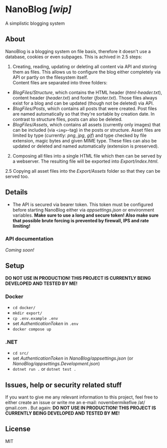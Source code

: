 # NanoBlog _[wip]_
A simplistic blogging system

## About 
NanoBlog is a blogging system on file basis, therefore it doesn't use a database, cookies or even subpages.
This is achived in 2.5 steps:

1. Creating, reading, updating or deleting all content via API and storing them as files. 
This allows us to configure the blog either completely via API or partly on the filesystem itself.  
Content files are separated into three folders:
  - _BlogFiles/Structure_, which contains the HTML header (_html-header.txt_), content header (_header.txt_) and footer (_footer.txt_).
  Those files always exist for a blog and can be updated (though not be deleted) via API.
  - _BlogFiles/Posts_, which contains all posts that were created. Post files are named automatically so that they're sortable 
  by creation date. In contrast to structure files, posts can also be deleted.
  - _BlogFiles/Assets_, which contains all assets (currently only images) that can be included (via `<img>`-tag) in the posts or structure.
  Asset files are limited by type (currently: _png_, _jpg_, _gif_) and type checked by file extension, magic bytes and given MIME type.
  These files can also be updated or deleted and named automatically (extension is preserved).

2. Composing all files into a single HTML file which then can be served by a webserver.
The resulting file will be exported into _Export/index.html_.

2.5 Copying all asset files into the _Export/Assets_ folder so that they can be served too.

## Details
- The API is secured via bearer token. This token must be configured before starting NanoBlog either via _appsettings.json_ or environment variables.
  **Make sure to use a long and secure token! Also make sure that possible brute forcing is prevented by firewall, IPS and rate limiting!**

### API documentation
_Coming soon!_

## Setup
**DO NOT USE IN PRODUCTION! THIS PROJECT IS CURRENTLY BEING DEVELOPED AND TESTED BY ME!**

### Docker
- `cd docker/`
- `mkdir export/`
- `cp .env.example .env`
- set _AuthenticationToken_ in `.env`
- `docker compose up`

### .NET
- `cd src/`
- set _AuthenticationToken_ in _NanoBlog/appsettings.json_ (or _NanoBlog/appsettings.Development.json_)
- `dotnet run .` or `dotnet test .`

## Issues, help or security related stuff
If you want to give me any relevant information to this project, feel free to either create an issue or write me an e-mail: novembermikefive /at/ gmail.com .
But again: **DO NOT USE IN PRODUCTION! THIS PROJECT IS CURRENTLY BEING DEVELOPED AND TESTED BY ME!**

## License
MIT
